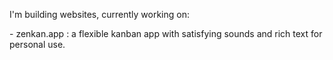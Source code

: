 I'm building websites, currently working on:

\- zenkan.app : a flexible kanban app with satisfying sounds and rich text for personal use.
